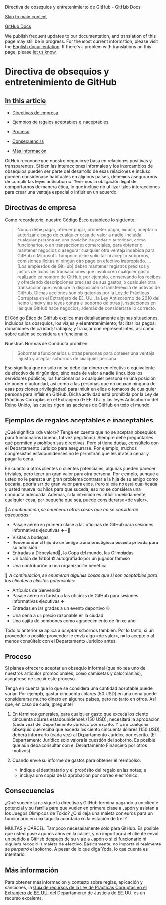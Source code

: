 Directiva de obsequios y entretenimiento de GitHub - GitHub Docs

[Skip to main content](#main-content)

[](/es)[GitHub Docs](/es)

We publish frequent updates to our documentation, and translation of this page may still be in progress. For the most current information, please visit the [English documentation](/en). If there's a problem with translations on this page, please [let us know](https://github.com/contact?form[subject]=translation%20issue%20on%20docs.github.com&form[comments]=).

Directiva de obsequios y entretenimiento de GitHub
==========

[In this article](/site-policy/github-company-policies/github-gifts-and-entertainment-policy#in-this-article)
----------

* [Directivas de empresa](#company-policies)

* [Ejemplos de regalos aceptables e inaceptables](#examples-of-acceptable-and-unacceptable-gifts)

* [Proceso](#process)

* [Consecuencias](#consequences)

* [Más información](#more-information)

GitHub reconoce que nuestro negocio se basa en relaciones positivas y transparentes. Si bien las interacciones informales y los intercambios de obsequios pueden ser parte del desarrollo de esas relaciones e incluso pueden considerarse habituales en algunos países, debemos asegurarnos de cumplir las leyes antisoborno. Tenemos la obligación legal de comportarnos de manera ética, lo que incluye no utilizar tales interacciones para crear una ventaja especial o influir en un acuerdo.

[](#company-policies)Directivas de empresa
----------

Como recordatorio, nuestro Código Ético establece lo siguiente:

>
>
> Nunca debe pagar, ofrecer pagar, prometer pagar, inducir, aceptar o autorizar el pago de cualquier cosa de valor a nadie, incluida cualquier persona en una posición de poder o autoridad, como funcionarios, o en transacciones comerciales, para obtener o mantener negocios o asegurar cualquier otra ventaja indebida para GitHub o Microsoft. Tampoco debe solicitar ni aceptar sobornos, comisiones ilícitas ni ningún otro pago en efectivo inapropiado. ... [Los empleados de GitHub] deben mantener registros precisos y justos de todas las transacciones que involucren cualquier gasto realizado en nombre de GitHub, por ejemplo, conservando los recibos y ofreciendo descripciones precisas de sus gastos, o cualquier otra transacción que involucre la disposición o transferencia de activos de GitHub. Dichas acciones son obligatorias por la Ley de Prácticas Corruptas en el Extranjero de EE. UU., la Ley Antisoborno de 2010 del Reino Unido y las leyes contra el soborno de otras jurisdicciones en las que GitHub hace negocios, además de considerarse lo correcto.
>
>

El Código Ético de GitHub explica más detalladamente algunas situaciones, incluidos los obsequios, los viajes y el entretenimiento; facilitar los pagos; donaciones de caridad; trabajos; y trabajar con representantes, así como sobre quién se considera un funcionario.

Nuestras Normas de Conducta prohíben:

>
>
> Sobornar a funcionarios u otras personas para obtener una ventaja injusta y aceptar sobornos de cualquier persona.
>
>

Eso significa que no solo no se debe dar dinero en efectivo o equivalente de efectivo de ningún tipo, sino nada de valor a nadie (incluidos los servidores públicos, los funcionarios o cualquier persona en una posición de poder o autoridad, así como a las personas que no ocupan ninguna de esas posiciones privilegiadas) para influir en ellos o tomados de cualquier persona para influir en GitHub. Dicha actividad está prohibida por la Ley de Prácticas Corruptas en el Extranjero de EE. UU. y las leyes Antisoborno del Reino Unido, las cuales rigen las acciones de GitHub en todo el mundo.

[](#examples-of-acceptable-and-unacceptable-gifts)Ejemplos de regalos aceptables e inaceptables
----------

¿Qué significa «de valor»? Tenga en cuenta que no se aceptan obsequios para funcionarios (bueno, tal vez pegatinas). Siempre debe preguntarles qué permiten y prohíben sus directivas. Pero si tiene dudas, consúltelo con el Departamento Jurídico para asegurarse. Por ejemplo, muchos congresistas estadounidenses no le permitirán que les invite a cenar y pagar la cena.

En cuanto a otros clientes o clientes potenciales, algunas pueden parecer triviales, pero tener un gran valor para otra persona. Por ejemplo, aunque a usted no le parezca un gran problema contratar a la hija de su amigo como becaria, podría ser de gran valor para ellos. Pero si ella no está cualificada y usted mueve los hilos para que suceda, eso no se considera una conducta adecuada. Además, si la intención es influir indebidamente, cualquier cosa, por pequeña que sea, puede considerarse «de valor».

🙅*A continuación, se enumeran otras cosas que no se consideran adecuadas:*

* Pasaje aéreo en primera clase a las oficinas de GitHub para sesiones informativas ejecutivas ✈️+🍾
* Visitas a bodegas
* Recomendar al hijo de un amigo a una prestigiosa escuela privada para su admisión
* Entradas a Disneyland👸, la Copa del mundo, las Olimpiadas
* Un balón de fútbol ⚽️ autografiado por un jugador famoso
* Una contribución a una organización benéfica

🙆 *A continuación, se enumeran algunas cosas que sí son aceptables para los clientes o clientes potenciales:*

* Artículos de bienvenida
* Pasaje aéreo en turista a las oficinas de GitHub para sesiones informativas ejecutivas ✈️
* Entradas en las gradas a un evento deportivo ⚾️
* Una cena a un precio razonable en la ciudad
* Una cajita de bombones como agradecimiento de fin de año

Todo lo anterior se aplica a *aceptar* sobornos también. Por lo tanto, si un proveedor o posible proveedor le envía algo «de valor», no lo acepte o al menos consúltelo con el Departamento Jurídico antes.

[](#process)Proceso
----------

Si planea ofrecer o aceptar un obsequio informal (que no sea uno de nuestros artículos promocionales, como camisetas y calcomanías), asegúrese de seguir este proceso.

Tenga en cuenta que lo que se considera una cantidad aceptable puede variar. Por ejemplo, gastar cincuenta dólares (50 USD) en una cena puede considerarse mucho dinero en algunos países, pero no tanto en otros. Así que, en caso de duda, ¡pregunte!

1. En términos generales, para cualquier gasto que exceda los ciento cincuenta dólares estadounidenses (150 USD), necesitará la aprobación (cada vez) del Departamento Jurídico por escrito. Y para cualquier obsequio que reciba que exceda los ciento cincuenta dólares (150 USD), deberá informarlo (cada vez) al Departamento Jurídico por escrito. (El Departamento Jurídico solo valora la cuestión del soborno. Es posible que aún deba consultar con el Departamento Financiero por otros motivos).

2. Cuando envíe su informe de gastos para obtener el reembolso:

   * indique el destinatario y el propósito del regalo en las notas; e
   * incluya una copia de la aprobación por correo electrónico.

[](#consequences)Consecuencias
----------

¿Qué sucede si no sigue la directiva y GitHub termina pagando a un cliente potencial y su familia para que vuelen en primera clase a Japón y asistan a los Juegos Olímpicos de Tokio? ¿O si deja una maleta con euros para un funcionario en una taquilla acordada en la estación de tren?

MULTAS y CÁRCEL. Tampoco necesariamente solo para GitHub. Es posible que usted pase algunos años en la cárcel, y no importará si el cliente envió un pedido a GitHub después de su viaje a Japón o si el funcionario ni siquiera recogió la maleta de efectivo. Básicamente, no importa si realmente se *perpetró* el soborno. A pesar de lo que diga Yoda, lo que cuenta es intentarlo.

[](#more-information)Más información
----------

Para obtener más información y contexto sobre reglas, aplicación y sanciones, la [Guía de recursos de la Ley de Prácticas Corruptas en el Extranjero de EE. UU.](https://www.justice.gov/sites/default/files/criminal-fraud/legacy/2015/01/16/guide.pdf) del Departamento de Justicia de EE. UU. es un recurso excelente.
